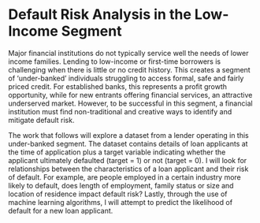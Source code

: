 # Default Risk Analysis in the Low-Income Segment

Major financial institutions do not typically service well the needs of lower income families. Lending to low-income or first-time borrowers is challenging when there is little or no credit history. This creates a segment of ‘under-banked’ individuals struggling to access formal, safe and fairly priced credit. For established banks, this represents a profit growth opportunity, while for new entrants offering financial services, an attractive underserved market. However, to be successful in this segment, a financial institution must find non-traditional and creative ways to identify and mitigate default risk.

The work that follows will explore a dataset from a lender operating in this under-banked segment. The dataset contains details of loan applicants at the time of application plus a target variable indicating whether the applicant ultimately defaulted (target = 1) or not (target = 0). I will look for relationships between the characteristics of a loan applicant and their risk of default. For example, are people employed in a certain industry more likely to default, does length of employment, family status or size and location of residence impact default risk? Lastly, through the use of machine learning algorithms, I will attempt to predict the likelihood of default for a new loan applicant.
